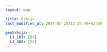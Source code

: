 ```yaml
---
layout: map

title: Grmija
last_modified_at: 2018-05-25T17:35:49+02:00

geoSrbija:
  L1_183: [86]
  L1_362: [24]
---
```

